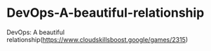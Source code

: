 # DevOps-A-beautiful-relationship
DevOps: A beautiful relationship(https://www.cloudskillsboost.google/games/2315)
